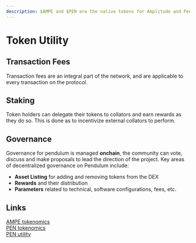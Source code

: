 ```yaml
---
description: $AMPE and $PEN are the native tokens for Amplitude and Pendulum respectively
---
```


# Token Utility

## Transaction Fees

Transaction fees are an integral part of the network, and are applicable to every transaction on the protocol.

## Staking

Token holders can delegate their tokens to collators and earn rewards as they do so. This is done as to incentivize external collators to perform.

## Governance

Governance for pendulum is managed **onchain**, the community can vote, discuss and make proposals to lead the direction of the project. Key areas of decentralized governance on Pendulum include:

* **Asset Listing** for adding and removing tokens from the DEX
* **Rewards** and their distribution
* **Parameters** related to technical, software configurations, fees, etc.

## **Links**

[AMPE tokenomics \
](https://medium.com/pendulum-chain/pendulum-pen-tokenomics-afa5e5873d9a)[PEN tokenomics \
](https://medium.com/pendulum-chain/pendulum-pen-tokenomics-afa5e5873d9a)[PEN utility ](https://medium.com/pendulum-chain/what-is-the-utility-of-pen-b278f84e8b0d)
